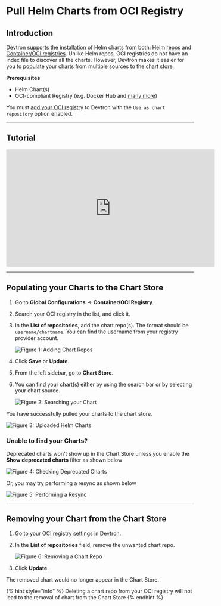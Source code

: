 # Pull Helm Charts from OCI Registry

## Introduction

Devtron supports the installation of [Helm charts](../../reference/glossary.md#helm-chartspackages) from both: Helm [repos](../../reference/glossary.md#repo) and [Container/OCI registries](../../reference/glossary.md#containeroci-registry). Unlike Helm repos, OCI registries do not have an index file to discover all the charts. However, Devtron makes it easier for you to populate your charts from multiple sources to the [chart store](../../reference/glossary.md#chart-store).

**Prerequisites**

* Helm Chart(s)
* OCI-compliant Registry (e.g. Docker Hub and [many more](../global-configurations/container-registries.md#supported-registry-providers))

You must [add your OCI registry](../global-configurations/container-registries.md) to Devtron with the `Use as chart repository` option enabled. 

---

## Tutorial

<iframe width="560" height="315" src="https://www.youtube.com/watch?v=9imC5MMz9gs" title="Pulling Charts from an OCI Registry to Devtron" frameborder="0" allowfullscreen></iframe>

---

## Populating your Charts to the Chart Store

1. Go to **Global Configurations** → **Container/OCI Registry**.

2. Search your OCI registry in the list, and click it.

3. In the **List of repositories**, add the chart repo(s). The format should be `username/chartname`. You can find the username from your registry provider account.

    ![Figure 1: Adding Chart Repos](https://devtron-public-asset.s3.us-east-2.amazonaws.com/images/use-cases/oci-pull/container-config.jpg)

4. Click **Save** or **Update**.

5. From the left sidebar, go to **Chart Store**.

6. You can find your chart(s) either by using the search bar or by selecting your chart source.

    ![Figure 2: Searching your Chart](https://devtron-public-asset.s3.us-east-2.amazonaws.com/images/use-cases/oci-pull/chart-search.jpg)

You have successfully pulled your charts to the chart store.

![Figure 3: Uploaded Helm Charts](https://devtron-public-asset.s3.us-east-2.amazonaws.com/images/use-cases/oci-pull/chart-list.jpg)

### Unable to find your Charts?

Deprecated charts won't show up in the Chart Store unless you enable the **Show deprecated charts** filter as shown below

![Figure 4: Checking Deprecated Charts](https://devtron-public-asset.s3.us-east-2.amazonaws.com/images/use-cases/oci-pull/deprecated.jpg)

Or, you may try performing a resync as shown below

![Figure 5: Performing a Resync](https://devtron-public-asset.s3.us-east-2.amazonaws.com/images/use-cases/oci-pull/chart-sync.jpg)

---


## Removing your Chart from the Chart Store

1. Go to your OCI registry settings in Devtron.

2. In the **List of repositories** field, remove the unwanted chart repo.

    ![Figure 6: Removing a Chart Repo](https://devtron-public-asset.s3.us-east-2.amazonaws.com/images/use-cases/oci-pull/remove-chart-repo.jpg)

3. Click **Update**.

The removed chart would no longer appear in the Chart Store.

{% hint style="info" %}
Deleting a chart repo from your OCI registry will not lead to the removal of chart from the Chart Store
{% endhint %}


